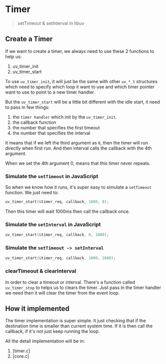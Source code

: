 # Timer

> setTimeout & setInterval in libuv

## Create a Timer

If we want to create a timer, we always need to use these 2 functions
to help us:

1. uv_timer_init
2. uv_timer_start

To use `uv_timer_init`, it will just be the same with other `uv_*_t`
structures which need to specify which loop it want to use and which
timer pointer want to use to point to a new timer handler.

But the `uv_timer_start` will be a little bit different with the idle
start, it need to pass in few things:

1. the `timer handler` which init by the `uv_timer_init`.
2. the callback function
3. the number that specifies the first timeout
4. the number that specifies the interval

It means that if we left the third argument as `0`, then the timer will run
directly when first run. And then interval calls the callback with the 4th
argument.

When we set the 4th argument 0, means that this timer never repeats.

### Simulate the `setTimeout` in JavaScript

So when we know how it runs, it's super easy to simulate a `setTimeout` function.
We just need to:

```c
uv_timer_start(&timer_req, callback, 1000, 0);
```

Then this timer will wait 1000ms then call the callback once.

### Simulate the `setInterval` in JavaScript

```c
uv_timer_start(&timer_req, callback, 0, 1000);
```

### Simulate the `setTimeout -> setInterval`

```c
uv_timer_start(&timer_req, callback, 1000, 1000);
```

### clearTimeout & clearInterval

In order to clear a timeout or interval. There's a function called `uv_timer_stop`
to helps us to clears the timer. Just pass in the timer handler we need then it
will clear the timer from the event loop.

## How it implemented

The timer implementation is super simple. It just checking that if the destination
time is smaller than current system time. If it is then call the callback, if it's
not just keep running the loop.

All the detail implementation will be in:

1. [timer.c]
2. [core.c]
